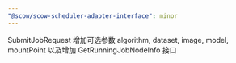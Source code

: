 ```yaml
---
"@scow/scow-scheduler-adapter-interface": minor
---
```


SubmitJobRequest 增加可选参数 algorithm, dataset, image, model, mountPoint 以及增加 GetRunningJobNodeInfo 接口
